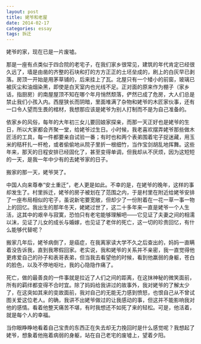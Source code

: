 ```yaml
---
layout: post
title: 姥爷和老屋
date: 2014-02-17
categories: essay
tags: 拆迁
---
```


姥爷的家，现在已是一片废墟。

那是一座有点类似于四合院的老宅子，在我们家乡很常见，建筑的年代肯定已经很久远了，墙是由凿的齐整的石块和打的方方正正的土坯垒成的，刷上的白灰早已剥落。房顶一开始是用茅草铺的，后来挂上了瓦。北屋只有一个矮小的前窗，玻璃已被灰尘和油烟染黑，即使是白天室内也光线不足。正对面的原来作为棚子（家乡话，指厨房）的南屋屋顶不知在哪个年月悄然颓落，俨然已成了危房，大人们总是禁止我们小孩入内。西屋狭长而阴暗，里面堆满了杂物和姥爷的木匠家伙事，还有一口令人望而生畏的棺材，我想那应该是姥爷为别人打制而不是为自己准备的。

依家乡的风俗，每年的大年初三女儿要回娘家探亲，而那一天正好也是姥爷的生日，所以大家都会齐聚一堂，给姥爷过生日。小时候，我老喜欢摆弄姥爷那些做木匠活的工具，每一件都要亲自试验一番；有时也和两个表弟围着宅子捉迷藏，用玉米的秸秆扎一杆枪，或者偷偷地从院子里折一根细竹，当作宝剑胡乱地挥舞。这些年来，那天的日程安排已经固化了，甚至变得单调，但我却从不厌烦，因为这短短的一天，是我一年中少有的去姥爷家的日子。

搬家的那一天，姥爷哭了。

中国人向来尊奉“安土重迁”，老人更是如此。不幸的是，在姥爷的晚年，这样的事却发生了。村里拆迁，姥爷的房子被划在了范围之内，于是村里在附近给姥爷安排了一座布局相似的宅子，虽说新宅要宽敞，但却少了一份附着在一花一草一事一物上的回忆。我出生的那年冬天，姥姥过世了，这二十多年来一直是姥爷一个人生活，这其中的艰辛与寂寞，恐怕只有老宅能够理解吧——它见证了夫妻之间的相濡以沫，见证了儿女的成长与婚嫁，也见证了老伴的死亡，这一切的珍贵回忆，有什么能够代替呢？

搬家几年后，姥爷病倒了，是癌症，在我离家读大学不久之后查出的，妈妈一直瞒着没告诉我，直到我寒假回家。老实说，我和姥爷的关系并不亲密，我一直觉得他更疼爱自己的孙子和表哥表弟，但当我去看望他的时候，看到他羸弱的身躯，苍白的脸色，以及不停地呕吐，我的心隐隐作痛了。

死亡，做的最善良的一件事就是拉近了人们之间的距离，在这抹神秘的微笑面前，所有的羁绊都变得不合时宜。除了妈妈给我讲过的故事外，我对姥爷的了解太少了，在这突如其来的变故面前，我对自己的无能无力感到愤怒，也恨自己从不曾试图关爱这位老人。的确，我讲不出姥爷做过的让我感动的事，但这并不能影响我对他的感情。看着他整天痛苦不堪，有时我想还不如死了来的轻松。可是，他活着，就是每个人的幸福。

当你眼睁睁地看着自己宝贵的东西正在失去却无力挽回时是什么感觉呢？我想起了姥爷，想象着他拖着病弱的身躯，站在自己老宅的废墟上，望着夕阳。
